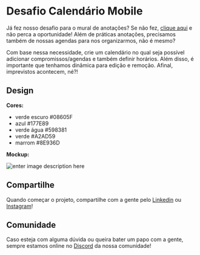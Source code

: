 # Desafio Calendário Mobile


Já fez nosso desafio para o mural de anotações? Se não fez, [clique aqui](https://github.com/wavelabss/desafio-notas-mobile) e não perca a oportunidade! Além de práticas anotações, precisamos também de nossas agendas para nos organizarmos, não é mesmo? 

Com base nessa necessidade, crie um calendário no qual seja possível adicionar compromissos/agendas e também definir horários. Além disso, é importante que tenhamos dinâmica para edição e remoção. Afinal, imprevistos acontecem, né?!

## Design

**Cores:**

-   verde escuro #08605F
-   azul #177E89
-   verde água #598381
-   verde #A2AD59
-   marrom #8E936D

**Mockup:** 

![enter image description here](https://i.ibb.co/72jH0vN/iphone.png)

## Compartilhe 

Quando começar o projeto, compartilhe com a gente pelo [Linkedin](https://www.linkedin.com/company/wave-labs) ou [Instagram](https://www.instagram.com/_wavelabs/)! 

## Comunidade

Caso esteja com alguma dúvida ou queira bater um papo com a gente, sempre estamos online no [Discord](https://discord.gg/AHbF8BK) da nossa comunidade! 

